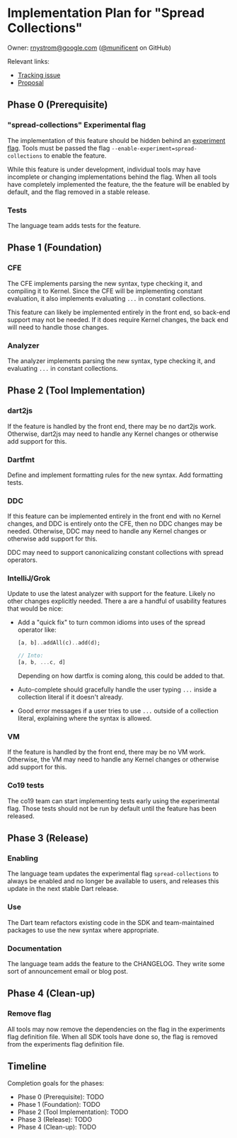 # Implementation Plan for "Spread Collections"

Owner: rnystrom@google.com ([@munificent](https://github.com/munificent/) on GitHub)

Relevant links:

* [Tracking issue](https://github.com/dart-lang/language/issues/47)
* [Proposal](https://github.com/dart-lang/language/blob/master/accepted/future-releases/spread-collections/feature-specification.md)

## Phase 0 (Prerequisite)

### "spread-collections" Experimental flag

The implementation of this feature should be hidden behind an [experiment
flag][]. Tools must be passed the flag `--enable-experiment=spread-collections`
to enable the feature.

[experiment flag]: https://github.com/dart-lang/sdk/blob/master/docs/process/experimental-flags.md

While this feature is under development, individual tools may have incomplete or
changing implementations behind the flag. When all tools have completely
implemented the feature, the the feature will be enabled by default, and the
flag removed in a stable release.

### Tests

The language team adds tests for the feature.

## Phase 1 (Foundation)

### CFE

The CFE implements parsing the new syntax, type checking it, and compiling it to
Kernel. Since the CFE will be implementing constant evaluation, it also
implements evaluating `...` in constant collections.

This feature can likely be implemented entirely in the front end, so back-end
support may not be needed. If it does require Kernel changes, the back end will
need to handle those changes.

### Analyzer

The analyzer implements parsing the new syntax, type checking it, and
evaluating `...` in constant collections.

## Phase 2 (Tool Implementation)

### dart2js

If the feature is handled by the front end, there may be no dart2js work.
Otherwise, dart2js may need to handle any Kernel changes or otherwise add
support for this.

### Dartfmt

Define and implement formatting rules for the new syntax. Add formatting tests.

### DDC

If this feature can be implemented entirely in the front end with no Kernel
changes, and DDC is entirely onto the CFE, then no DDC changes may be needed.
Otherwise, DDC may need to handle any Kernel changes or otherwise add support
for this.

DDC may need to support canonicalizing constant collections with spread
operators.

### IntelliJ/Grok

Update to use the latest analyzer with support for the feature. Likely no other
changes explicitly needed. There a are a handful of usability features that
would be nice:

*   Add a "quick fix" to turn common idioms into uses of the spread operator
    like:

    ```dart
    [a, b]..addAll(c)..add(d);

    // Into:
    [a, b, ...c, d]
    ```

    Depending on how dartfix is coming along, this could be added to that.

*   Auto-complete should gracefully handle the user typing `...` inside a
    collection literal if it doesn't already.

*   Good error messages if a user tries to use `...` outside of a collection
    literal, explaining where the syntax is allowed.

### VM

If the feature is handled by the front end, there may be no VM work. Otherwise,
the VM may need to handle any Kernel changes or otherwise add support for this.

### Co19 tests

The co19 team can start implementing tests early using the experimental flag.
Those tests should not be run by default until the feature has been released.

## Phase 3 (Release)

### Enabling

The language team updates the experimental flag `spread-collections` to always
be enabled and no longer be available to users, and releases this update in the
next stable Dart release.

### Use

The Dart team refactors existing code in the SDK and team-maintained packages
to use the new syntax where appropriate.

### Documentation

The language team adds the feature to the CHANGELOG. They write some sort of
announcement email or blog post.

## Phase 4 (Clean-up)

### Remove flag

All tools may now remove the dependencies on the flag in the experiments flag
definition file. When all SDK tools have done so, the flag is removed from the
experiments flag definition file.

## Timeline

Completion goals for the phases:

*   Phase 0 (Prerequisite): TODO
*   Phase 1 (Foundation): TODO
*   Phase 2 (Tool Implementation): TODO
*   Phase 3 (Release): TODO
*   Phase 4 (Clean-up): TODO
